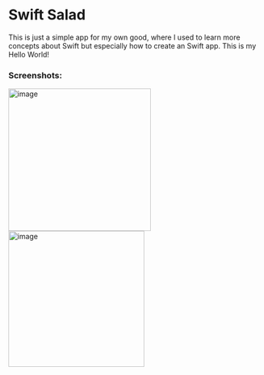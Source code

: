 # Swift Salad

This is just a simple app for my own good, where I used to learn more concepts about Swift but especially how to create an Swift app. This is my Hello World!


### Screenshots:

<img width="282" alt="image" src="https://user-images.githubusercontent.com/4116980/202860650-ec19fdd0-17a0-4023-af77-8d28c45367bd.png">
<img width="269" alt="image" src="https://user-images.githubusercontent.com/4116980/202860657-776f2ae4-b55e-4802-8df7-b3fdb8d4f88b.png">
